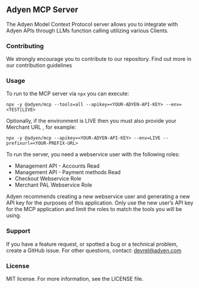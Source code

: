 ## Adyen MCP Server

The Adyen Model Context Protocol server allows you to integrate with Adyen APIs through LLMs function calling utilizing various Clients.

### Contributing

We strongly encourage you to contribute to our repository. Find out more in our contribution guidelines

### Usage
To run to the MCP server via `npx` you can execute:

```
npx -y @adyen/mcp --tools=all --apikey=<YOUR-ADYEN-API-KEY> --env=<TEST|LIVE>
```

Optionally, if the environment is LIVE then you must also provide your Merchant URL , for example:

```
npx -y @adyen/mcp --apikey=<YOUR-ADYEN-API-KEY> --env=LIVE --prefixurl=<YOUR-PREFIX-URL>
```

To run the server, you need a webservice user with the following roles: 
* Management API - Accounts Read
* Management API - Payment methods Read
* Checkout Webservice Role
* Merchant PAL Webservice Role

Adyen recommends creating a new webservice user and generating a new API key for the purposes of this application.
Only use the new user’s API key for the MCP application and limit the roles to match the tools you will be using. 

### Support
If you have a feature request, or spotted a bug or a technical problem, create a GitHub issue. For other questions, contact: devrel@adyen.com

### License
MIT license. For more information, see the LICENSE file.
